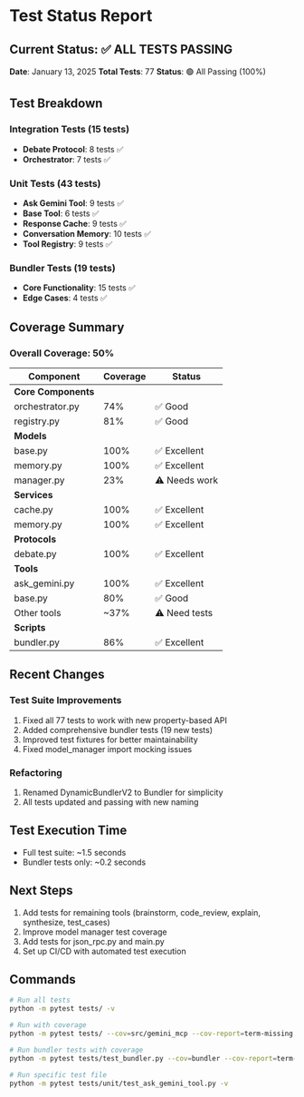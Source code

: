 # Test Status Report

## Current Status: ✅ ALL TESTS PASSING

**Date**: January 13, 2025
**Total Tests**: 77
**Status**: 🟢 All Passing (100%)

## Test Breakdown

### Integration Tests (15 tests)
- **Debate Protocol**: 8 tests ✅
- **Orchestrator**: 7 tests ✅

### Unit Tests (43 tests)
- **Ask Gemini Tool**: 9 tests ✅
- **Base Tool**: 6 tests ✅
- **Response Cache**: 9 tests ✅
- **Conversation Memory**: 10 tests ✅
- **Tool Registry**: 9 tests ✅

### Bundler Tests (19 tests)
- **Core Functionality**: 15 tests ✅
- **Edge Cases**: 4 tests ✅

## Coverage Summary

### Overall Coverage: 50%

| Component | Coverage | Status |
|-----------|----------|--------|
| **Core Components** | | |
| orchestrator.py | 74% | ✅ Good |
| registry.py | 81% | ✅ Good |
| **Models** | | |
| base.py | 100% | ✅ Excellent |
| memory.py | 100% | ✅ Excellent |
| manager.py | 23% | ⚠️ Needs work |
| **Services** | | |
| cache.py | 100% | ✅ Excellent |
| memory.py | 100% | ✅ Excellent |
| **Protocols** | | |
| debate.py | 100% | ✅ Excellent |
| **Tools** | | |
| ask_gemini.py | 100% | ✅ Excellent |
| base.py | 80% | ✅ Good |
| Other tools | ~37% | ⚠️ Need tests |
| **Scripts** | | |
| bundler.py | 86% | ✅ Excellent |

## Recent Changes

### Test Suite Improvements
1. Fixed all 77 tests to work with new property-based API
2. Added comprehensive bundler tests (19 new tests)
3. Improved test fixtures for better maintainability
4. Fixed model_manager import mocking issues

### Refactoring
1. Renamed DynamicBundlerV2 to Bundler for simplicity
2. All tests updated and passing with new naming

## Test Execution Time
- Full test suite: ~1.5 seconds
- Bundler tests only: ~0.2 seconds

## Next Steps
1. Add tests for remaining tools (brainstorm, code_review, explain, synthesize, test_cases)
2. Improve model manager test coverage
3. Add tests for json_rpc.py and main.py
4. Set up CI/CD with automated test execution

## Commands

```bash
# Run all tests
python -m pytest tests/ -v

# Run with coverage
python -m pytest tests/ --cov=src/gemini_mcp --cov-report=term-missing

# Run bundler tests with coverage
python -m pytest tests/test_bundler.py --cov=bundler --cov-report=term-missing

# Run specific test file
python -m pytest tests/unit/test_ask_gemini_tool.py -v
```
